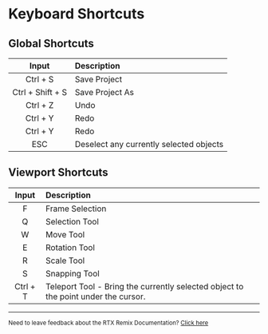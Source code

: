 # Keyboard Shortcuts

## Global Shortcuts

|      Input       | Description                             |
|:----------------:|:----------------------------------------|
|     Ctrl + S     | Save Project                            |
| Ctrl + Shift + S | Save Project As                         |
|     Ctrl + Z     | Undo                                    |
|     Ctrl + Y     | Redo                                    |
|     Ctrl + Y     | Redo                                    |
|       ESC        | Deselect any currently selected objects |

## Viewport Shortcuts

|      Input       | Description                                                                        |
|:----------------:|:-----------------------------------------------------------------------------------|
|        F         | Frame Selection                                                                    |
|        Q         | Selection Tool                                                                     |
|        W         | Move Tool                                                                          |
|        E         | Rotation Tool                                                                      |
|        R         | Scale Tool                                                                         |
|        S         | Snapping Tool                                                                      |
|     Ctrl + T     | Teleport Tool - Bring the currently selected object to the point under the cursor. |



***
<sub> Need to leave feedback about the RTX Remix Documentation?  [Click here](https://github.com/NVIDIAGameWorks/rtx-remix/issues/new?assignees=nvdamien&labels=documentation%2Cfeedback%2Ctriage&projects=&template=documentation_feedback.yml&title=%5BDocumentation+feedback%5D%3A+) <sub>
